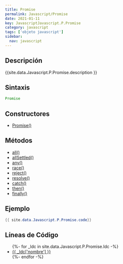 ```yaml
---
title: Promise
permalink: Javascript/Promise
date: 2021-01-11
key: JavascriptJavascript.P.Promise
category: javascript
tags: ['objeto javascript']
sidebar: 
  nav: javascript
---
```


## Descripción
{{site.data.Javascript.P.Promise.description }}

## Sintaxis
~~~javascript
Promise
~~~

## Constructores
* [Promise()](/javascript/Promise/Promise/)

## Métodos
* [all()](/javascript/Promise/all)
* [allSettled()](/javascript/Promise/allSettled)
* [any()](/javascript/Promise/any)
* [race()](/javascript/Promise/race)
* [reject()](/javascript/Promise/reject)
* [resolve()](/javascript/Promise/resolve)
* [catch()](/javascript/Promise/catch)
* [then()](/javascript/Promise/then)
* [finally()](/javascript/Promise/finally)

## Ejemplo
~~~java
{{ site.data.Javascript.P.Promise.code}}
~~~

## Líneas de Código
<ul>
{%- for _ldc in site.data.Javascript.P.Promise.ldc -%}
   <li>
       <a href="{{_ldc['url'] }}">{{ _ldc['nombre'] }}</a>
   </li>
{%- endfor -%}
</ul>
